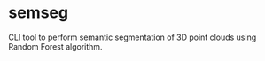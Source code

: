 # semseg
CLI tool to perform semantic segmentation of 3D point clouds using Random Forest algorithm.
